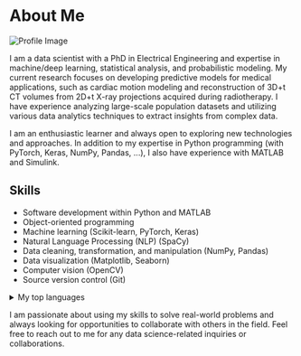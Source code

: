 # About Me

![Profile Image](https://example.com/profile-image.jpg)

I am a data scientist with a PhD in Electrical Engineering and expertise in machine/deep learning, statistical analysis, and probabilistic modeling. My current research focuses on developing predictive models for medical applications, such as cardiac motion modeling and reconstruction of 3D+t CT volumes from 2D+t X-ray projections acquired during radiotherapy. I have experience analyzing large-scale population datasets and utilizing various data analytics techniques to extract insights from complex data.

I am an enthusiastic learner and always open to exploring new technologies and approaches. In addition to my expertise in Python programming (with PyTorch, Keras, NumPy, Pandas, ...), I also have experience with MATLAB and Simulink.

## Skills
- Software development within Python and MATLAB
- Object-oriented programming
- Machine learning (Scikit-learn, PyTorch, Keras)
- Natural Language Processing (NLP) (SpaCy)
- Data cleaning, transformation, and manipulation (NumPy, Pandas)
- Data visualization (Matplotlib, Seaborn)
- Computer vision (OpenCV)
- Source version control (Git)

<details>
<summary>My top languages</summary>

| Rank | Languages |
|-----:|-----------|
|     1| Python    |
|     2| MATLAB    |
|     3| SQL       |

</details>

I am passionate about using my skills to solve real-world problems and always looking for opportunities to collaborate with others in the field. Feel free to reach out to me for any data science-related inquiries or collaborations.
